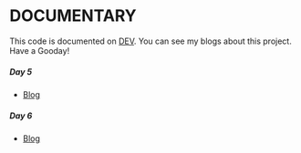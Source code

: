 # DOCUMENTARY

This code is documented on [DEV](https://dev.to/parthk57). You can see my blogs about this project.
Have a Gooday!

##### Day 5
- [Blog](https://dev.to/parthk57/blog-website-1k25)

##### Day 6
- [Blog](https://dev.to/parthk57/blog-website-1og7)